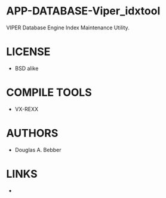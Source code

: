 APP-DATABASE-Viper_idxtool
==========================

VIPER Database Engine Index  Maintenance Utility.

LICENSE
===============
* BSD alike

COMPILE TOOLS
===============
* VX-REXX
 
AUTHORS
===============
* Douglas A. Bebber

LINKS
===============
* 
